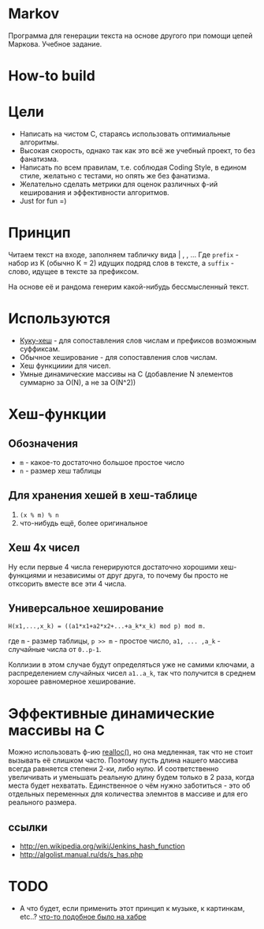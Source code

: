 # Markov
Программа для генерации текста на основе другого при помощи цепей Маркова. Учебное задание.

# How-to build

# Цели
 * Написать на чистом C, стараясь использовать оптимиальные алгоритмы.
 * Высокая скорость, однако так как это всё же учебный проект, то без фанатизма.
 * Написать по всем правилам, т.е. соблюдая Coding Style, в едином стиле, желатьно с тестами, но опять же без фанатизма.
 * Желательно сделать метрики для оценок различных ф-ий кеширования и эффективности алгоритмов.
 * Just for fun =)

# Принцип
Читаем текст на входе, заполняем табличку вида
    <prefix> | <suffix1>, <suffix2>, ...
Где `prefix` - набор из K (обычно K = 2) идущих подряд слов в тексте,
а `suffix` - слово, идущее в тексте за префиксом.

На основе её и рандома генерим какой-нибудь бессмысленный текст.

# Используются
 * [Куку-хеш](https://en.wikipedia.org/wiki/Cuckoo_hashing) - для сопоставления слов числам и префиксов возможным суффиксам.
 * Обычное хеширование - для сопоставления слов числам.
 * Хеш функцииии для чисел.
 * Умные динамические массивы на C (добавление N элементов суммарно за O(N), а не за O(N^2))

# Хеш-функции

## Обозначения
 * `m` - какое-то достаточно большое простое число
 * `n` - размер хеш таблицы

## Для хранения хешей в хеш-таблице
 1. `(x % m) % n`
 2. что-нибудь ещё, более оригинальное

## Хеш 4х чисел
Ну если первые 4 числа генерируются достаточно хорошими хеш-функциями и независимы от друг друга,
то почему бы просто не отксорить вместе все эти 4 числа.

## Универсальное хеширование
    H(x1,...,x_k) = ((a1*x1+a2*x2+...+a_k*x_k) mod p) mod m.
где `m` - размер таблицы,
`p >> m` - простое число,
`a1, ... ,a_k` - случайные числа от `0..p-1`.

Коллизии в этом случае будут определяться уже не самими ключами, а распределением случайных чисел `a1..a_k`,
так что получится в среднем хорошее равномерное хеширование.

# Эффективные динамические массивы на C
Можно использовать ф-ию [realloc()](http://www.cplusplus.com/reference/clibrary/cstdlib/realloc/), но она медленная,
так что не стоит вызывать её слишком часто. Поэтому пусть длина нашего массива всегда равняется степени 2-ки, либо нулю.
И соответственно увеличивать и уменьшать реальную длину будем только в 2 раза, когда места будет нехватать.
Единственное о чём нужно заботиться - это об отдельных переменных для количества элемнтов в массиве и для его реального размера.

## ссылки
 * <http://en.wikipedia.org/wiki/Jenkins_hash_function>
 * <http://algolist.manual.ru/ds/s_has.php>
 
# TODO
 * А что будет, если применить этот принцип к музыке, к картинкам, etc..?
   [что-то подобное было на хабре](http://habrahabr.ru/blogs/algorithm/69985/)
